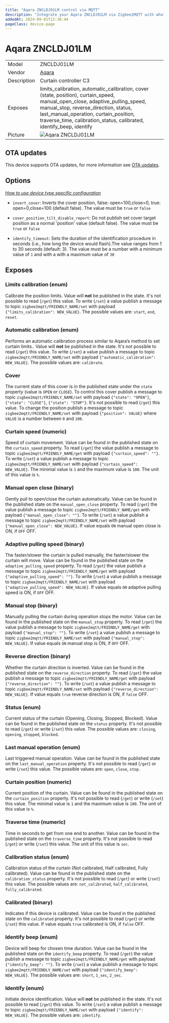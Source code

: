 ```yaml
---
title: "Aqara ZNCLDJ01LM control via MQTT"
description: "Integrate your Aqara ZNCLDJ01LM via Zigbee2MQTT with whatever smart home infrastructure you are using without the vendor's bridge or gateway."
addedAt: 2024-09-01T12:36:44
pageClass: device-page
---
```


<!-- !!!! -->
<!-- ATTENTION: This file is auto-generated through docgen! -->
<!-- You can only edit the "Notes"-Section between the two comment lines "Notes BEGIN" and "Notes END". -->
<!-- Do not use h1 or h2 heading within "## Notes"-Section. -->
<!-- !!!! -->

# Aqara ZNCLDJ01LM

|     |     |
|-----|-----|
| Model | ZNCLDJ01LM  |
| Vendor  | [Aqara](/supported-devices/#v=Aqara)  |
| Description | Curtain controller C3 |
| Exposes | limits_calibration, automatic_calibration, cover (state, position), curtain_speed, manual_open_close, adaptive_pulling_speed, manual_stop, reverse_direction, status, last_manual_operation, curtain_position, traverse_time, calibration_status, calibrated, identify_beep, identify |
| Picture | ![Aqara ZNCLDJ01LM](https://www.zigbee2mqtt.io/images/devices/ZNCLDJ01LM.png) |


<!-- Notes BEGIN: You can edit here. Add "## Notes" headline if not already present. -->


<!-- Notes END: Do not edit below this line -->


## OTA updates
This device supports OTA updates, for more information see [OTA updates](../guide/usage/ota_updates.md).


## Options
*[How to use device type specific configuration](../guide/configuration/devices-groups.md#specific-device-options)*

* `invert_cover`: Inverts the cover position, false: open=100,close=0, true: open=0,close=100 (default false). The value must be `true` or `false`

* `cover_position_tilt_disable_report`: Do not publish set cover target position as a normal 'position' value (default false). The value must be `true` or `false`

* `identify_timeout`: Sets the duration of the identification procedure in seconds (i.e., how long the device would flash).The value ranges from 1 to 30 seconds (default: 3). The value must be a number with a minimum value of `1` and with a with a maximum value of `30`


## Exposes

### Limits calibration (enum)
Calibrate the position limits.
Value will **not** be published in the state.
It's not possible to read (`/get`) this value.
To write (`/set`) a value publish a message to topic `zigbee2mqtt/FRIENDLY_NAME/set` with payload `{"limits_calibration": NEW_VALUE}`.
The possible values are: `start`, `end`, `reset`.

### Automatic calibration (enum)
Performs an automatic calibration process similar to Aqara’s method to set curtain limits..
Value will **not** be published in the state.
It's not possible to read (`/get`) this value.
To write (`/set`) a value publish a message to topic `zigbee2mqtt/FRIENDLY_NAME/set` with payload `{"automatic_calibration": NEW_VALUE}`.
The possible values are: `calibrate`.

### Cover 
The current state of this cover is in the published state under the `state` property (value is `OPEN` or `CLOSE`).
To control this cover publish a message to topic `zigbee2mqtt/FRIENDLY_NAME/set` with payload `{"state": "OPEN"}`, `{"state": "CLOSE"}`, `{"state": "STOP"}`.
It's not possible to read (`/get`) this value.
To change the position publish a message to topic `zigbee2mqtt/FRIENDLY_NAME/set` with payload `{"position": VALUE}` where `VALUE` is a number between `0` and `100`.

### Curtain speed (numeric)
Speed of curtain movement.
Value can be found in the published state on the `curtain_speed` property.
To read (`/get`) the value publish a message to topic `zigbee2mqtt/FRIENDLY_NAME/get` with payload `{"curtain_speed": ""}`.
To write (`/set`) a value publish a message to topic `zigbee2mqtt/FRIENDLY_NAME/set` with payload `{"curtain_speed": NEW_VALUE}`.
The minimal value is `1` and the maximum value is `100`.
The unit of this value is `%`.

### Manual open close (binary)
Gently pull to open/close the curtain automatically.
Value can be found in the published state on the `manual_open_close` property.
To read (`/get`) the value publish a message to topic `zigbee2mqtt/FRIENDLY_NAME/get` with payload `{"manual_open_close": ""}`.
To write (`/set`) a value publish a message to topic `zigbee2mqtt/FRIENDLY_NAME/set` with payload `{"manual_open_close": NEW_VALUE}`.
If value equals `ON` manual open close is ON, if `OFF` OFF.

### Adaptive pulling speed (binary)
The faster/slower the curtain is pulled manually, the faster/slower the curtain will move.
Value can be found in the published state on the `adaptive_pulling_speed` property.
To read (`/get`) the value publish a message to topic `zigbee2mqtt/FRIENDLY_NAME/get` with payload `{"adaptive_pulling_speed": ""}`.
To write (`/set`) a value publish a message to topic `zigbee2mqtt/FRIENDLY_NAME/set` with payload `{"adaptive_pulling_speed": NEW_VALUE}`.
If value equals `ON` adaptive pulling speed is ON, if `OFF` OFF.

### Manual stop (binary)
Manually pulling the curtain during operation stops the motor.
Value can be found in the published state on the `manual_stop` property.
To read (`/get`) the value publish a message to topic `zigbee2mqtt/FRIENDLY_NAME/get` with payload `{"manual_stop": ""}`.
To write (`/set`) a value publish a message to topic `zigbee2mqtt/FRIENDLY_NAME/set` with payload `{"manual_stop": NEW_VALUE}`.
If value equals `ON` manual stop is ON, if `OFF` OFF.

### Reverse direction (binary)
Whether the curtain direction is inverted.
Value can be found in the published state on the `reverse_direction` property.
To read (`/get`) the value publish a message to topic `zigbee2mqtt/FRIENDLY_NAME/get` with payload `{"reverse_direction": ""}`.
To write (`/set`) a value publish a message to topic `zigbee2mqtt/FRIENDLY_NAME/set` with payload `{"reverse_direction": NEW_VALUE}`.
If value equals `true` reverse direction is ON, if `false` OFF.

### Status (enum)
Current status of the curtain (Opening, Closing, Stopped, Blocked).
Value can be found in the published state on the `status` property.
It's not possible to read (`/get`) or write (`/set`) this value.
The possible values are: `closing`, `opening`, `stopped`, `blocked`.

### Last manual operation (enum)
Last triggered manual operation.
Value can be found in the published state on the `last_manual_operation` property.
It's not possible to read (`/get`) or write (`/set`) this value.
The possible values are: `open`, `close`, `stop`.

### Curtain position (numeric)
Current position of the curtain.
Value can be found in the published state on the `curtain_position` property.
It's not possible to read (`/get`) or write (`/set`) this value.
The minimal value is `1` and the maximum value is `100`.
The unit of this value is `%`.

### Traverse time (numeric)
Time in seconds to get from one end to another.
Value can be found in the published state on the `traverse_time` property.
It's not possible to read (`/get`) or write (`/set`) this value.
The unit of this value is `sec`.

### Calibration status (enum)
Calibration status of the curtain (Not calibrated, Half calibrated, Fully calibrated).
Value can be found in the published state on the `calibration_status` property.
It's not possible to read (`/get`) or write (`/set`) this value.
The possible values are: `not_calibrated`, `half_calibrated`, `fully_calibrated`.

### Calibrated (binary)
Indicates if this device is calibrated.
Value can be found in the published state on the `calibrated` property.
It's not possible to read (`/get`) or write (`/set`) this value.
If value equals `true` calibrated is ON, if `false` OFF.

### Identify beep (enum)
Device will beep for chosen time duration.
Value can be found in the published state on the `identify_beep` property.
To read (`/get`) the value publish a message to topic `zigbee2mqtt/FRIENDLY_NAME/get` with payload `{"identify_beep": ""}`.
To write (`/set`) a value publish a message to topic `zigbee2mqtt/FRIENDLY_NAME/set` with payload `{"identify_beep": NEW_VALUE}`.
The possible values are: `short`, `1_sec`, `2_sec`.

### Identify (enum)
Initiate device identification.
Value will **not** be published in the state.
It's not possible to read (`/get`) this value.
To write (`/set`) a value publish a message to topic `zigbee2mqtt/FRIENDLY_NAME/set` with payload `{"identify": NEW_VALUE}`.
The possible values are: `identify`.

